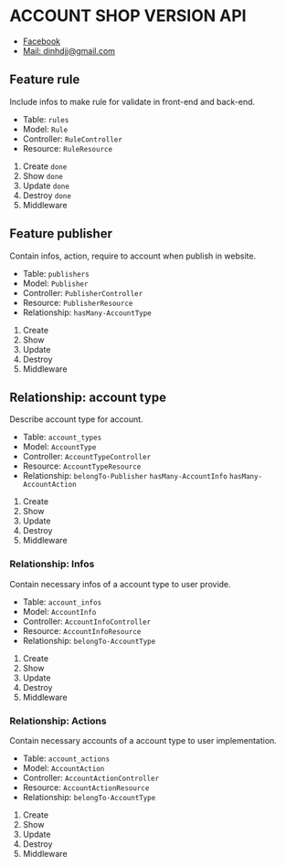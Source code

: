 # ACCOUNT SHOP VERSION API

- [Facebook](https://fb.com/dinhdjj)
- [Mail: dinhdjj@gmail.com](mailto:dinhdjj@gmail.com)

## Feature rule

Include infos to make rule for validate in front-end and back-end.

- Table: `rules`
- Model: `Rule`
- Controller: `RuleController`
- Resource: `RuleResource`

1. Create `done`
2. Show `done`
3. Update `done`
4. Destroy `done`
5. Middleware

## Feature publisher

Contain infos, action, require to account when publish in website.

- Table: `publishers`
- Model: `Publisher`
- Controller: `PublisherController`
- Resource: `PublisherResource`
- Relationship: `hasMany-AccountType`

1. Create
2. Show
3. Update
4. Destroy
5. Middleware

## Relationship: account type

Describe account type for account.

- Table: `account_types`
- Model: `AccountType`
- Controller: `AccountTypeController`
- Resource: `AccountTypeResource`
- Relationship: `belongTo-Publisher` `hasMany-AccountInfo` `hasMany-AccountAction`

1. Create
2. Show
3. Update
4. Destroy
5. Middleware

### Relationship: Infos

Contain necessary infos of a account type to user provide.

- Table: `account_infos`
- Model: `AccountInfo`
- Controller: `AccountInfoController`
- Resource: `AccountInfoResource`
- Relationship: `belongTo-AccountType`

1. Create
2. Show
3. Update
4. Destroy
5. Middleware

### Relationship: Actions

Contain necessary accounts of a account type to user implementation.

- Table: `account_actions`
- Model: `AccountAction`
- Controller: `AccountActionController`
- Resource: `AccountActionResource`
- Relationship: `belongTo-AccountType`

1. Create
2. Show
3. Update
4. Destroy
5. Middleware
